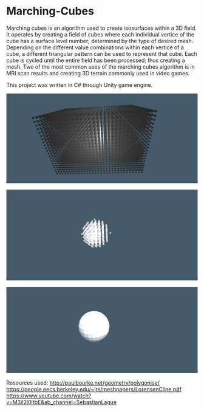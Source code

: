 # Marching-Cubes

Marching cubes is an algorithm used to create isosurfaces within a 3D field. It operates by creating a field of cubes where each individual vertice of the cube has a surface level number; determined by the type of desired mesh. Depending on the different value combinations within each vertice of a cube, a different triangular pattern can be used to represent that cube. Each cube is cycled until the entire field has been processed; thus creating a mesh. Two of the most common uses of the marching cubes algorithm is in MRI scan results and creating 3D terrain commonly used in video games.

This project was written in C# through Unity game engine.

![alt text](https://github.com/JJGeither/Marching-Cubes/blob/main/MC_1.jpg)

![alt text](https://github.com/JJGeither/Marching-Cubes/blob/main/MC_2.jpg)

![alt text](https://github.com/JJGeither/Marching-Cubes/blob/main/MC_3.jpg)

Resources used:
http://paulbourke.net/geometry/polygonise/
https://people.eecs.berkeley.edu/~jrs/meshpapers/LorensenCline.pdf
https://www.youtube.com/watch?v=M3iI2l0ltbE&ab_channel=SebastianLague
